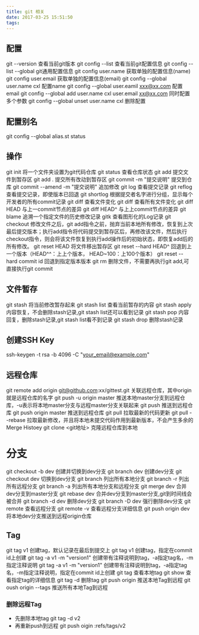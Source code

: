 ```yaml
---
title: git 相关
date: 2017-03-25 15:51:50
tags:
---
```


## 配置
git \-\-version 查看当前git版本
git config \-\-list 查看当前git配置信息
git config \-\-list \-\-global git通用配置信息
git config user.name 获取单独的配置信息(name)
git config user.email 获取单独的配置信息(email)
git config \-\-global user.name cxl 配置name
git config \-\-global user.eamil xxx@xx.com 配置email
git config \-\-global add user.name cxl user.email xx@xx.com 同时配置多个参数
git config \-\-global unset user.name cxl 删除配置

## 配置别名
git config \-\-global alias.st status

## 操作
git init 将一个文件夹设置为git代码仓库
git status 查看仓库状态
git add <file> 提交文件到暂存区
git add . 提交所有改动到暂存区
git commit -m "提交说明" 提交到仓库
git commit \-\-amend -m "提交说明" 追加修改
git log 查看提交记录
git reflog 查看提交记录，即使版本已回退
git shortlog 根据提交者名字进行分组，显示每个开发者的所有commit记录
git diff <file> 查看文件变化
git diff 查看所有文件变化
git diff HEAD 与上一commit节点的差异
git diff HEAD^ 与上上commit节点的差异
git blame <file> 追溯一个指定文件的历史修改记录
gitk 查看图形化的Log记录
git checkout <file> 修改文件之后，git add指令之前，抛弃当前本地所有修改，恢复到上次最后提交版本；执行add指令将代码提交到暂存区后，再修改该文件，然后执行checkout指令，则会将该文件恢复到执行add操作后的初始状态，即恢复add后的所有修改。
git reset HEAD <file> 将文件移出暂存区
git reset \-\-hard HEAD^ 回退到上一个版本（HEAD^^：上上个版本， HEAD~100：上100个版本）
git reset \-\-hard commit id 回退到指定版本版本
git rm <file> 删除文件，不需要再执行git add,可直接执行git commit

## 文件暂存
git stash 将当前修改暂存起来
git stash list 查看当前暂存的内容
git stash apply 内容恢复，不会删除stash记录,git stash list还可以看到记录
git stash pop 内容回复，删除stash记录,git stash list看不到记录
git stash drop 删除stash记录

## 创建SSH Key
ssh-keygen -t rsa -b 4096 -C "your_email@example.com"

## 远程仓库
git remote add origin git@github.com:xx/gittest.git 关联远程仓库，其中origin就是远程仓库的名字
git push -u origin master 推送本地master分支到远程仓库，-u表示将本地master分支与远程master分支关联起来
git push 推送到远程仓库
git push origin master 推送到远程仓库
git pull 拉取最新的代码更新
git pull \-\-rebase 拉取最新修改，并且将本地未提交代码作用到最新版本，不会产生多余的Merge Histoey
git clone <git地址> 克隆远程仓库到本地

# 分支
git checkout -b dev 创建并切换到dev分支
git branch dev 创建dev分支
git checkout dev 切换到dev分支
git branch 列出所有本地分支
git branch -r 列出所有远程分支
git branch -a 列出所有本地分支和远程分支
git merge dev 合并dev分支到master分支
git rebase dev 合并dev分支到master分支,git到时间线会被合并
git branch -d dev 删除dev分支
git branch -D dev 强行删除dev分支
git remote 查看远程分支
git remote -v 查看远程分支详细信息
git push origin dev 将本地dev分支推送到远程origin仓库

## Tag
git tag v1 创建tag，默认记录在最后到提交上
git tag v1 <commit id> 创建tag，指定在commit id上创建
git tag -a v1 -m "version1" 创建带有注释说明到tag，-a指定tag名，-m指定注释说明
git tag -a v1 -m "version1" <commit id> 创建带有注释说明到tag，-a指定tag名，-m指定注释说明，指定在commit id上创建
git tag 查看本地tag
git show <tag name> 查看指定tag的详细信息
git tag -d <tag name> 删除tag
git push origin <tag name> 推送本地Tag到远程
git oush origin \-\-tags 推送所有本地Tag到远程

### 删除远程Tag
- 先删除本地tag
  git tag -d v2
- 再重新push到远程
  git push oigin :refs/tags/v2


